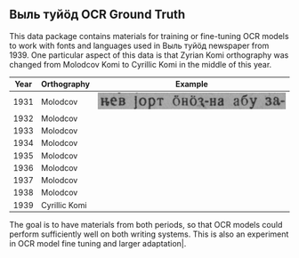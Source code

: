 ## Выль туйӧд OCR Ground Truth

This data package contains materials for training or fine-tuning OCR models to work with fonts and languages used in Выль туйӧд newspaper from 1939. One particular aspect of this data is that Zyrian Komi orthography was changed from Molodcov Komi to Cyrillic Komi in the middle of this year. 

| Year        | Orthography           | Example |
|------------ |----------------------| ---------|
|1931         |  Molodcov   | ![](./images/1939_04.png) |
|1932         |  Molodcov   |          |
|1933         |  Molodcov   |          |
|1934         |  Molodcov   |          |
|1935         |  Molodcov   |          |
|1936         |  Molodcov   |          |
|1937         |  Molodcov   |          |
|1938         |  Molodcov   |          |
|1939         |  Cyrillic Komi       |          |

The goal is to have materials from both periods, so that OCR models could perform sufficiently well on both writing systems. This is also an experiment in OCR model fine tuning and larger adaptation|.
